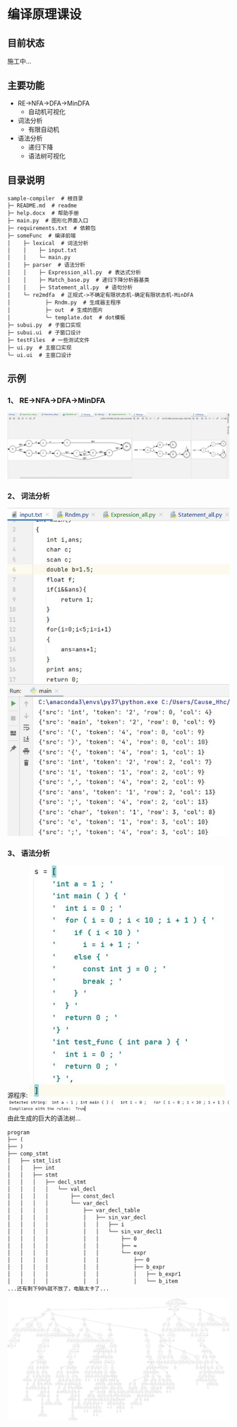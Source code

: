 # 编译原理课设
## 目前状态
施工中...
## 主要功能
- RE->NFA->DFA->MinDFA
  - 自动机可视化
- 词法分析
  - 有限自动机
- 语法分析
  - 递归下降
  - 语法树可视化
## 目录说明
```text
sample-compiler  # 根目录
├─ README.md  # readme
├─ help.docx  # 帮助手册
├─ main.py  # 图形化界面入口
├─ requirements.txt  # 依赖包
├─ someFunc  # 编译前端
│    ├─ lexical  # 词法分析
│    │    ├─ input.txt
│    │    └─ main.py
│    ├─ parser  # 语法分析
│    │    ├─ Expression_all.py  # 表达式分析
│    │    ├─ Match_base.py  # 递归下降分析器基类
│    │    ├─ Statement_all.py  # 语句分析
│    └─ re2mdfa  # 正规式->不确定有限状态机-确定有限状态机-MinDFA
│           ├─ Rndm.py  # 生成器主程序
│           ├─ out  # 生成的图片
│           └─ template.dot  # dot模板
├─ subui.py  # 子窗口实现
├─ subui.ui  # 子窗口设计
├─ testFiles  # 一些测试文件
├─ ui.py  # 主窗口实现
└─ ui.ui  # 主窗口设计
```
## 示例
### 1、 RE->NFA->DFA->MinDFA
![avatar](pic/1.jpg)
### 2、 词法分析
![avatar](pic/2.jpg)
### 3、 语法分析
源程序:
![avatar](pic/3.jpg)
![avatar](pic/4.jpg)
由此生成的巨大的语法树...  
```text
program
├── (
├── )
├── comp_stmt
│   ├── stmt_list
│   │   ├── int
│   │   ├── stmt
│   │   │   ├── decl_stmt
│   │   │   │   └── val_decl
│   │   │   │       ├── const_decl
│   │   │   │       └── var_decl
│   │   │   │           ├── var_decl_table
│   │   │   │           │   ├── sin_var_decl
│   │   │   │           │   │   ├── i
│   │   │   │           │   │   └── sin_var_decl1
│   │   │   │           │   │       ├── 0
│   │   │   │           │   │       ├── =
│   │   │   │           │   │       └── expr
│   │   │   │           │   │           ├── 0
│   │   │   │           │   │           ├── b_expr
│   │   │   │           │   │           │   ├── b_expr1
│   │   │   │           │   │           │   └── b_item
...还有剩下90%就不放了，电脑太卡了...
```
![avatar](pic/5.jpg)
